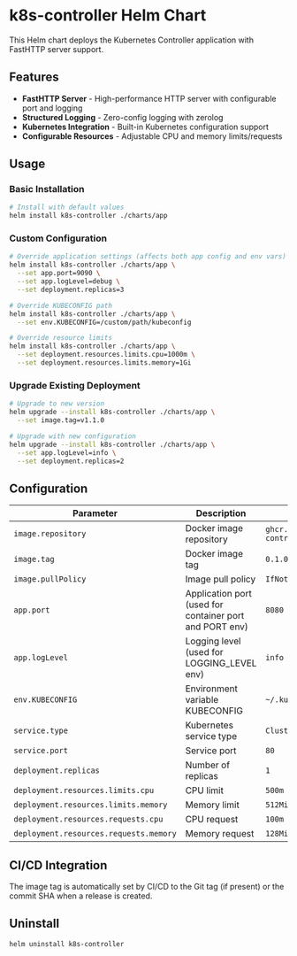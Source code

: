 # k8s-controller Helm Chart

This Helm chart deploys the Kubernetes Controller application with FastHTTP server support.

## Features

- **FastHTTP Server** - High-performance HTTP server with configurable port and logging
- **Structured Logging** - Zero-config logging with zerolog
- **Kubernetes Integration** - Built-in Kubernetes configuration support
- **Configurable Resources** - Adjustable CPU and memory limits/requests

## Usage

### Basic Installation

```bash
# Install with default values
helm install k8s-controller ./charts/app
```

### Custom Configuration

```bash
# Override application settings (affects both app config and env vars)
helm install k8s-controller ./charts/app \
  --set app.port=9090 \
  --set app.logLevel=debug \
  --set deployment.replicas=3

# Override KUBECONFIG path
helm install k8s-controller ./charts/app \
  --set env.KUBECONFIG=/custom/path/kubeconfig

# Override resource limits
helm install k8s-controller ./charts/app \
  --set deployment.resources.limits.cpu=1000m \
  --set deployment.resources.limits.memory=1Gi
```

### Upgrade Existing Deployment

```bash
# Upgrade to new version
helm upgrade --install k8s-controller ./charts/app \
  --set image.tag=v1.1.0

# Upgrade with new configuration
helm upgrade --install k8s-controller ./charts/app \
  --set app.logLevel=info \
  --set deployment.replicas=2
```

## Configuration

| Parameter | Description | Default |
|-----------|-------------|---------|
| `image.repository` | Docker image repository | `ghcr.io/vanelin/k8s-controller` |
| `image.tag` | Docker image tag | `0.1.0` |
| `image.pullPolicy` | Image pull policy | `IfNotPresent` |
| `app.port` | Application port (used for container port and PORT env) | `8080` |
| `app.logLevel` | Logging level (used for LOGGING_LEVEL env) | `info` |
| `env.KUBECONFIG` | Environment variable KUBECONFIG | `~/.kube/config` |
| `service.type` | Kubernetes service type | `ClusterIP` |
| `service.port` | Service port | `80` |
| `deployment.replicas` | Number of replicas | `1` |
| `deployment.resources.limits.cpu` | CPU limit | `500m` |
| `deployment.resources.limits.memory` | Memory limit | `512Mi` |
| `deployment.resources.requests.cpu` | CPU request | `100m` |
| `deployment.resources.requests.memory` | Memory request | `128Mi` |

## CI/CD Integration

The image tag is automatically set by CI/CD to the Git tag (if present) or the commit SHA when a release is created.

## Uninstall

```bash
helm uninstall k8s-controller
```
